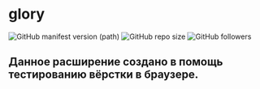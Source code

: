 # glory
![GitHub manifest version (path)][def] ![GitHub repo size][def2] ![GitHub followers][def3]
## Данное расширение создано в помощь тестированию вёрстки в браузере.


[def]: https://img.shields.io/github/manifest-json/v/htmlonelove/glory
[def2]: https://img.shields.io/github/repo-size/htmlonelove/glory
[def3]: https://img.shields.io/github/followers/htmlonelove?style=social